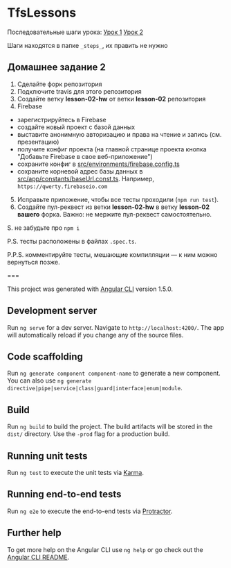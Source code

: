 # TfsLessons

Последовательные шаги урока: 
[Урок 1](lesson1.md)
[Урок 2](lesson2.md)

Шаги находятся в папке `_steps_`, их править не нужно 

## Домашнее задание 2
1. Сделайте форк репозитория
2. Подключите travis для этого репозитория
3. Создайте ветку **lesson-02-hw** от ветки **lesson-02** репозитория
4. Firebase
  - зарегистрируйтесь в Firebase
  - создайте новый проект с базой данных
  - выставите анонимную авторизацию и права на чтение и запись (см. презентацию)
  - получите конфиг проекта (на главной странице проекта кнопка "Добавьте Firebase в свое веб-приложение")
  - сохраните конфиг в [src/environments/firebase.config.ts](src/environments/firebase.config.ts)
  - сохраните корневой адрес базы данных в [src/app/constants/baseUrl.const.ts](src/app/constants/baseUrl.const.ts). Например, `https://qwerty.firebaseio.com`
5. Исправьте приложение, чтобы все тесты проходили (`npm run test`). 
6. Создайте пул-реквест из ветки **lesson-02-hw** в ветку **lesson-02** **вашего** форка. Важно: не мержите пул-реквест самостоятельно.

S. не забудьте про `npm i`

P.S. тесты расположены в файлах `.spec.ts`.

P.P.S. комментируйте тесты, мешающие компилляции — к ним можно вернуться позже.  

===

This project was generated with [Angular CLI](https://github.com/angular/angular-cli) version 1.5.0.

## Development server

Run `ng serve` for a dev server. Navigate to `http://localhost:4200/`. The app will automatically reload if you change any of the source files.

## Code scaffolding

Run `ng generate component component-name` to generate a new component. You can also use `ng generate directive|pipe|service|class|guard|interface|enum|module`.

## Build

Run `ng build` to build the project. The build artifacts will be stored in the `dist/` directory. Use the `-prod` flag for a production build.

## Running unit tests

Run `ng test` to execute the unit tests via [Karma](https://karma-runner.github.io).

## Running end-to-end tests

Run `ng e2e` to execute the end-to-end tests via [Protractor](http://www.protractortest.org/).

## Further help

To get more help on the Angular CLI use `ng help` or go check out the [Angular CLI README](https://github.com/angular/angular-cli/blob/master/README.md).
